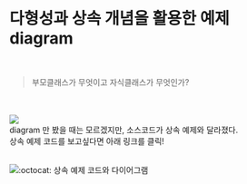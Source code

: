 # 다형성과 상속 개념을 활용한 예제 diagram
<br>

> 부모클래스가 무엇이고 자식클래스가 무엇인가? 

<br>
<br>

<img src="https://github.com/sieunnnn/Java/blob/main/src/multiCampus/objectOrientation/polymerphism/package.png?raw=true">

<br>
diagram 만 봤을 때는 모르겠지만, 소스코드가 상속 예제와 달라졌다.
<br>
상속 예제 코드를 보고싶다면 아래 링크를 클릭!
<br>
<br>

![:octocat: 상속 예제 코드와 다이어그램](https://github.com/sieunnnn/Java/tree/main/src/multiCampus/objectOrientation/encapsulation/inheritance)
